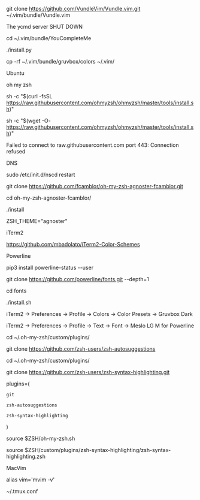 git clone https://github.com/VundleVim/Vundle.vim.git ~/.vim/bundle/Vundle.vim


The ycmd server SHUT DOWN

cd ~/.vim/bundle/YouCompleteMe

./install.py


cp -rf ~/.vim/bundle/gruvbox/colors ~/.vim/

Ubuntu

oh my zsh

sh -c "$(curl -fsSL https://raw.githubusercontent.com/ohmyzsh/ohmyzsh/master/tools/install.sh)"

sh -c "$(wget -O- https://raw.githubusercontent.com/ohmyzsh/ohmyzsh/master/tools/install.sh)"

Failed to connect to raw.githubusercontent.com port 443: Connection refused

DNS

sudo /etc/init.d/nscd restart

git clone https://github.com/fcamblor/oh-my-zsh-agnoster-fcamblor.git

cd oh-my-zsh-agnoster-fcamblor/

./install

ZSH_THEME="agnoster"

iTerm2

https://github.com/mbadolato/iTerm2-Color-Schemes

Powerline

pip3 install powerline-status --user

git clone https://github.com/powerline/fonts.git --depth=1

cd fonts

./install.sh

iTerm2 -> Preferences -> Profile -> Colors -> Color Presets -> Gruvbox Dark

iTerm2 -> Preferences -> Profile -> Text -> Font -> Meslo LG M for Powerline

cd ~/.oh-my-zsh/custom/plugins/

git clone https://github.com/zsh-users/zsh-autosuggestions

cd ~/.oh-my-zsh/custom/plugins/

git clone https://github.com/zsh-users/zsh-syntax-highlighting.git

plugins=(

    git
    
    zsh-autosuggestions
    
    zsh-syntax-highlighting
    
)

source $ZSH/oh-my-zsh.sh

source $ZSH/custom/plugins/zsh-syntax-highlighting/zsh-syntax-highlighting.zsh

MacVim

alias vim='mvim -v'

~/.tmux.conf





